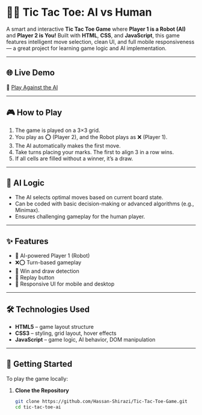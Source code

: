 # 🤖❌ Tic Tac Toe: AI vs Human

A smart and interactive **Tic Tac Toe Game** where **Player 1 is a Robot (AI)** and **Player 2 is You!** Built with **HTML**, **CSS**, and **JavaScript**, this game features intelligent move selection, clean UI, and full mobile responsiveness — a great project for learning game logic and AI implementation.

---

## 🌐 Live Demo

🔗 [Play Against the AI](https://hassan-shirazi.github.io/Tic-Tac-Toe-Game/)  
<!-- Replace '#' with your live hosted link -->

---

## 🎮 How to Play

1. The game is played on a 3×3 grid.
2. You play as ⭕ (Player 2), and the Robot plays as ❌ (Player 1).
3. The AI automatically makes the first move.
4. Take turns placing your marks. The first to align 3 in a row wins.
5. If all cells are filled without a winner, it’s a draw.

---

## 🤖 AI Logic

- The AI selects optimal moves based on current board state.
- Can be coded with basic decision-making or advanced algorithms (e.g., Minimax).
- Ensures challenging gameplay for the human player.

---

## ✨ Features

- 🧠 AI-powered Player 1 (Robot)
- ❌⭕ Turn-based gameplay
- 🧩 Win and draw detection
- 🔁 Replay button
- 📱 Responsive UI for mobile and desktop

---

## 🛠️ Technologies Used

- **HTML5** – game layout structure  
- **CSS3** – styling, grid layout, hover effects  
- **JavaScript** – game logic, AI behavior, DOM manipulation  

---

## 🚀 Getting Started

To play the game locally:

1. **Clone the Repository**
   ```bash
   git clone https://github.com/Hassan-Shirazi/Tic-Tac-Toe-Game.git
   cd tic-tac-toe-ai
